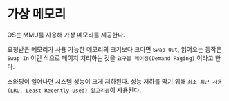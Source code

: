 # 가상 메모리

OS는 MMU를 사용해 가상 메모리를 제공한다.

요청받은 메모리가 사용 가능한 메모리의 크기보다 크다면 `Swap Out`,
읽어오는 동작은 `Swap In`
이런 식으로 페이지 처리하는 것을 `요구불 페이징(Demand Paging)` 이라고 한다.

스와핑이 일어나면 시스템 성능이 크게 저하된다.
성능 저하를 막기 위해 `최소 최근 사용(LRU, Least Recently Used) 알고리즘`이 사용된다.
<br>

